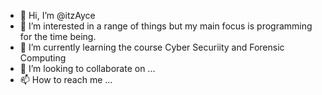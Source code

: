 - 👋 Hi, I’m @itzAyce
- 👀 I’m interested in a range of things but my main focus is programming for the time being.
- 🌱 I’m currently learning the course Cyber Securiity and Forensic Computing
- 💞️ I’m looking to collaborate on ...
- 📫 How to reach me ...

<!---
itzAyce/itzAyce is a ✨ special ✨ repository because its `README.md` (this file) appears on your GitHub profile.
You can click the Preview link to take a look at your changes.
--->
